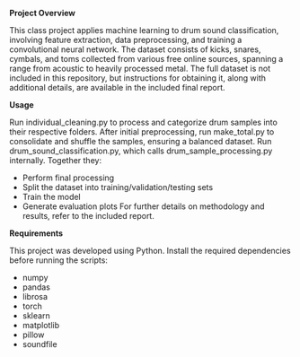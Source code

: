 **Project Overview**

This class project applies machine learning to drum sound classification, involving feature extraction, data preprocessing, and training a convolutional neural network.
The dataset consists of kicks, snares, cymbals, and toms collected from various free online sources, spanning a range from acoustic to heavily processed metal. The full dataset is not included in this repository, but instructions for obtaining it, along with additional details, are available in the included final report.

**Usage**

Run individual_cleaning.py to process and categorize drum samples into their respective folders.
After initial preprocessing, run make_total.py to consolidate and shuffle the samples, ensuring a balanced dataset.
Run drum_sound_classification.py, which calls drum_sample_processing.py internally. Together they:
- Perform final processing
- Split the dataset into training/validation/testing sets
- Train the model
- Generate evaluation plots
For further details on methodology and results, refer to the included report.

**Requirements**

This project was developed using Python. Install the required dependencies before running the scripts:
- numpy
- pandas
- librosa
- torch
- sklearn
- matplotlib
- pillow
- soundfile
